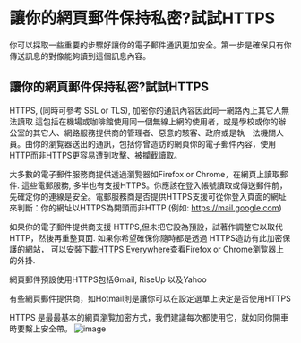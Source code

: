 [Title]: # (讓你的網頁郵件保持使用私密 -HTTPS連線)
[Difficulty]: # (初學者)
[Order]: # (6)

# 讓你的網頁郵件保持私密?試試HTTPS

你可以採取一些重要的步驟好讓你的電子郵件通訊更加安全。第一步是確保只有你傳送訊息的對像能夠讀到這個訊息內容。

## 讓你的網頁郵件保持私密?試試HTTPS

HTTPS, (同時可參考 SSL or TLS), 加密你的通訊內容因此同一網路內上其它人無法讀取.這包括在機場或咖啡館使用同一個無線上網的使用者，或是學校或你的辦公室的其它人、網路服務提供商的管理者、惡意的駭客、政府或是執　法機關人員。由你的瀏覧器送出的通訊，包括你曾造訪的網頁你的電子郵件內容，使用HTTP而非HTTPS更容易遭到攻擊、被攔截讀取。

大多數的電子郵件服務商提供透過瀏覧器如Firefox or Chrome，在網頁上讀取郵件. 這些電郵服務, 多半也有支援HTTPS。你應該在登入帳號讀取或傳送郵件前，先確定你的連線是安全。電郵服務商是否提供HTTPS支援可從你登入頁面的網址來判斷：你的網址以HTTPS為開頭而非HTTP (例如: https://mail.google.com)

如果你的電子郵件提供商支援 HTTPS,但未把它設為預設，試著作調整它以取代HTTP，然後再重整頁面. 如果你希望確保你隨時都是透過 HTTPS造訪有此加密保護的網站， 可以安裝下載[HTTPS Everywhere](https://www.eff.org/https-everywhere)查看Firefox or Chrome瀏覧器上的外掛.</p><p>網頁郵件預設使用HTTPS包括Gmail, RiseUp 以及Yahoo

有些網頁郵件提供商，如Hotmail則是讓你可以在設定選單上決定是否使用HTTPS

HTTPS 是最最基本的網頁瀏覧加密方式，我們建議每次都使用它，就如同你開車時要繫上安全帶。
![image](email1.png)